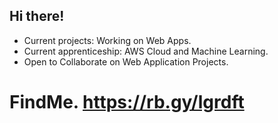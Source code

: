 ## Hi there!

- Current projects: Working on Web Apps.
- Current apprenticeship: AWS Cloud and Machine Learning.
- Open to Collaborate on Web Application Projects.

# FindMe. https://rb.gy/lgrdft

